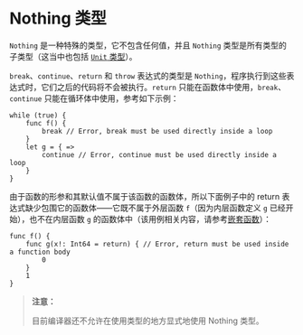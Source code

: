# Nothing 类型

`Nothing` 是一种特殊的类型，它不包含任何值，并且 `Nothing` 类型是所有类型的子类型（这当中也包括 [`Unit` 类型](unit.md)）。

`break`、`continue`、`return` 和 `throw` 表达式的类型是 `Nothing`，程序执行到这些表达式时，它们之后的代码将不会被执行。`return` 只能在函数体中使用，`break`、`continue` 只能在循环体中使用，参考如下示例：

<!-- compile.error -->

```cangjie
while (true) {
    func f() {
        break // Error, break must be used directly inside a loop
    }
    let g = { =>
        continue // Error, continue must be used directly inside a loop
    }
}
```

由于函数的形参和其默认值不属于该函数的函数体，所以下面例子中的 return 表达式缺少包围它的函数体——它既不属于外层函数 `f`（因为内层函数定义 `g` 已经开始），也不在内层函数 `g` 的函数体中（该用例相关内容，请参考[嵌套函数](../function/nested_functions.md)）：

<!-- compile.error -->

```cangjie
func f() {
    func g(x!: Int64 = return) { // Error, return must be used inside a function body
        0
    }
    1
}
```

> **注意：**
>
> 目前编译器还不允许在使用类型的地方显式地使用 Nothing 类型。
